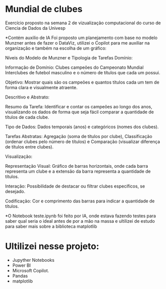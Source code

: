 # Mundial de clubes
Exercício proposto na semana 2 de vizualização computacional do curso de Ciencia de Dados da Univesp


*Contém auxilio de IA 
Foi proposto um planejamento com base no modelo Munzner antes de fazer o DataViz, utilizei o Copilot para me auxiliar na organização e também na escolha de um gráfico:

Níveis do Modelo de Munzner e Tipologia de Tarefas
Domínio:

Informação de Domínio: Clubes campeões do Campeonato Mundial Interclubes de futebol masculino e o número de títulos que cada um possui.

Objetivo: Mostrar quais são os campeões e quantos títulos cada um tem de forma clara e visualmente atraente.

Descritivo e Abstrato:

Resumo da Tarefa: Identificar e contar os campeões ao longo dos anos, visualizando os dados de forma que seja fácil comparar a quantidade de títulos de cada clube.

Tipo de Dados: Dados temporais (anos) e categóricos (nomes dos clubes).

Tarefas Abstratas: Agregação (soma de títulos por clube), Classificação (ordenar clubes pelo número de títulos) e Comparação (visualizar diferença de títulos entre clubes).

Visualização:

Representação Visual: Gráfico de barras horizontais, onde cada barra representa um clube e a extensão da barra representa a quantidade de títulos.

Interação: Possibilidade de destacar ou filtrar clubes específicos, se desejado.

Codificação: Cor e comprimento das barras para indicar a quantidade de títulos.


*O Notebook teste.ipynb foi feito por IA, onde estava fazendo testes para saber qual seria o ideal antes de por a mão na massa e ultilizei de estudo para saber mais sobre a biblioteca  matplotlib

# Ultilizei nesse projeto:

- Jupyther Notebooks
- Power BI
- Microsoft Copilot.
- Pandas
- matplotlib